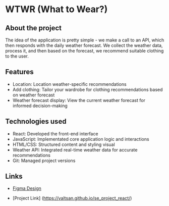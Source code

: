 # WTWR (What to Wear?)

## About the project

The idea of the application is pretty simple - we make a call to an API, which then responds with the daily weather forecast. We collect the weather data, process it, and then based on the forecast, we recommend suitable clothing to the user.

## Features

- Location: Location weather-specific recommendations
- Add clothing: Tailor your wardrobe for clothing recommendations based on weather forecast
- Weather forecast display: View the current weather forecast for informed decision-making

## Technologies used

- React: Developed the front-end interface
- JavaScript: Implementated core application logic and interactions
- HTML/CSS: Structured content and styling visual
- Weather API: Integrated real-time weather data for accurate recommendations
- Git: Managed project versions


## Links

- [Figma Design](https://www.figma.com/design/dQLJwEKasIdspciJAJrCaf/Sprint-11_-WTWR?node-id=311-433&p=f&t=Yfra9kMiQpPIjOBk-0)

- [Project Link] (https://valtsan.github.io/se_project_react/)